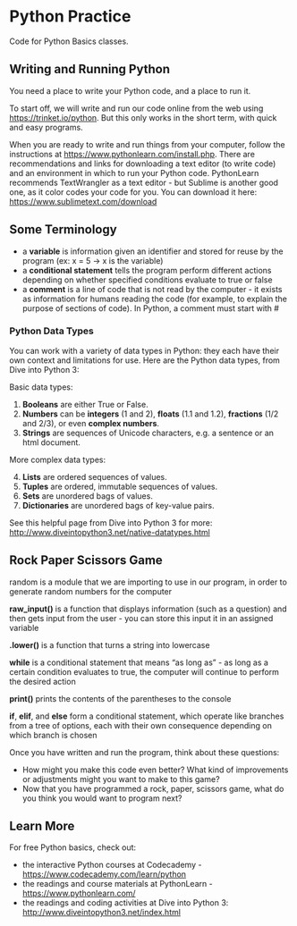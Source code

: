 # Python Practice
Code for Python Basics classes.

## Writing and Running Python
You need a place to write your Python code, and a place to run it.

To start off, we will write and run our code online from the web using https://trinket.io/python. But this only works in the short term, with quick and easy programs.

When you are ready to write and run things from your computer, follow the instructions at https://www.pythonlearn.com/install.php. There are recommendations and links for downloading a text editor (to write code) and an environment in which to run your Python code.
PythonLearn recommends TextWrangler as a text editor - but Sublime is another good one, as it color codes your code for you. You can download it here: https://www.sublimetext.com/download

## Some Terminology
- a **variable** is information given an identifier and stored for reuse by the program (ex: x = 5 -> x is the variable)
- a **conditional statement** tells the program perform different actions depending on whether specified conditions evaluate to true or false
- a **comment** is a line of code that is not read by the computer - it exists as information for humans reading the code (for example, to explain the purpose of sections of code). In Python, a comment must start with #

### Python Data Types
You can work with a variety of data types in Python: they each have their own context and limitations for use. Here are the Python data types, from Dive into Python 3:

Basic data types:

1. **Booleans** are either True or False.
2. **Numbers** can be **integers** (1 and 2), **floats** (1.1 and 1.2), **fractions** (1/2 and 2/3), or even **complex numbers**.
3. **Strings** are sequences of Unicode characters, e.g. a sentence or an html document.

More complex data types:

4. **Lists** are ordered sequences of values.
6. **Tuples** are ordered, immutable sequences of values.
7. **Sets** are unordered bags of values.
8. **Dictionaries** are unordered bags of key-value pairs.

See this helpful page from Dive into Python 3 for more: http://www.diveintopython3.net/native-datatypes.html

## Rock Paper Scissors Game
random is a module that we are importing to use in our program, in order to generate random numbers for the computer

**raw_input()** is a function that displays information (such as a question) and then gets input from the user - you can store this input it in an assigned variable

**.lower()** is a function that turns a string into lowercase

**while** is a conditional statement that means “as long as” - as long as a certain condition evaluates to true, the computer will continue to perform the desired action

**print()** prints the contents of the parentheses to the console

**if**, **elif**, and **else** form a conditional statement, which operate like branches from a tree of options, each with their own consequence depending on which branch is chosen

Once you have written and run the program, think about these questions:
- How might you make this code even better? What kind of improvements or adjustments might you want to make to this game?
- Now that you have programmed a rock, paper, scissors game, what do you think you would want to program next?

## Learn More
For free Python basics, check out:
- the interactive Python courses at Codecademy - https://www.codecademy.com/learn/python
- the readings and course materials at PythonLearn - https://www.pythonlearn.com/
- the readings and coding activities at Dive into Python 3: http://www.diveintopython3.net/index.html
